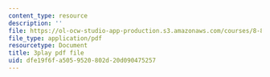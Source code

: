 ```yaml
---
content_type: resource
description: ''
file: https://ol-ocw-studio-app-production.s3.amazonaws.com/courses/8-821-string-theory-and-holographic-duality-fall-2014/dfe19f6fa5059520802d20d090475257_eGPpz9kYUCg.pdf
file_type: application/pdf
resourcetype: Document
title: 3play pdf file
uid: dfe19f6f-a505-9520-802d-20d090475257
---
```


